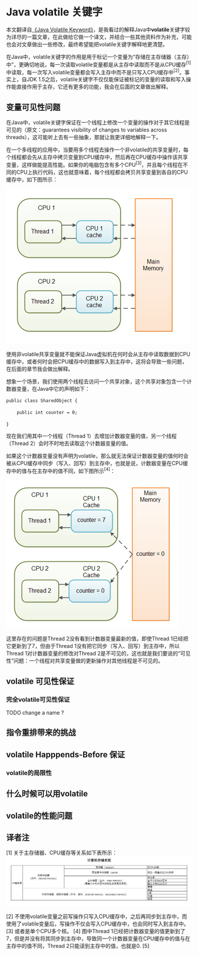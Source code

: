 # Java volatile 关键字 #

本文翻译自[《Java Volatile Keyword》](http://tutorials.jenkov.com/java-concurrency/volatile.html)，是我看过的解释Java中**volatile**关键字较为详尽的一篇文章，在此做给它做一个译文，并结合一些其他资料作为补充，可能也会对文章做出一些修改，最终希望能把volatile关键字解释地更清楚。

在Java中，volatile关键字的作用是用于标记一个变量为“存储在主存储器（主存）中”，更确切地说，每一次读取volatile变量都是从主存中读取而不是从CPU缓存<sup>[1]</sup>中读取，每一次写入volatile变量都会写入主存中而不是只写入CPU缓存中<sup>[2]</sup>。事实上，自JDK 1.5之后，volatile关键字不仅仅能保证被标记的变量的读取和写入操作能直接作用于主存，它还有更多的功能，我会在后面的文章做出解释。


## 变量可见性问题 ##

在Java中，volatile关键字保证在一个线程上修改一个变量的操作对于其它线程是可见的（原文：guarantees visibility of changes to variables across threads），这可能听上去有一些抽象，那就让我更详细地解释一下。

在一个多线程的应用中，当要用多个线程去操作一个非volatile的共享变量时，每个线程都会先从主存中拷贝变量到CPU缓存中，然后再在CPU缓存中操作该共享变量，这样做能提高性能。如果你的电脑包含有多个CPU<sup>[3]</sup>，并且每个线程在不同的CPU上执行代码，这也就意味着，每个线程都会拷贝共享变量到各自的CPU缓存中，如下图所示：

![](https://github.com/yongjianmeng/blog/blob/master/images/Java%20volatile%20%E5%85%B3%E9%94%AE%E5%AD%97%20-%201.png)

使用非volatile共享变量就不能保证Java虚拟机在何时会从主存中读取数据到CPU缓存中，或者何时会把CPU缓存中的数据写入到主存中，这将会导致一些问题，在后面的章节我会做出解释。

想象一个场景，我们使用两个线程去访问一个共享对象，这个共享对象包含一个计数器变量，在Java中它的声明如下：
```
public class SharedObject {

    public int counter = 0;

}
```
现在我们用其中一个线程（Thread 1）去增加计数器变量的值，另一个线程（Thread 2）会时不时地去读取这个计数器变量的值。

如果这个计数器变量没有声明为volatile，那么就无法保证计数器变量的值何时会被从CPU缓存中同步（写入、回写）到主存中，也就是说，计数器变量在CPU缓存中的值与在主存中的值不同，如下图所示<sup>[4]</sup>：

![](https://github.com/yongjianmeng/blog/blob/master/images/Java%20volatile%20%E5%85%B3%E9%94%AE%E5%AD%97%20-%202.png)

这里存在的问题是Thread 2没有看到计数器变量最新的值，即使Thread 1已经把它更新到了7，但由于Thread 1没有把它同步（写入、回写）到主存中，所以Thread 1对计数器变量的修改对Thread 2是不可见的，这也就是我们要说的“可见性”问题：一个线程对共享变量做的更新操作对其他线程是不可见的。

## volatile 可见性保证 ##

### 完全volatile可见性保证 ###
TODO change a name ?

## 指令重排带来的挑战 ##

## volatile Happpends-Before 保证 ##

### volatile的局限性 ###

## 什么时候可以用volatile ##

## volatile的性能问题 ##

## 译者注 ##

[1] 关于主存储器、CPU缓存等关系如下表所示：
![](https://github.com/yongjianmeng/blog/blob/master/images/Java%20volatile%20%E5%85%B3%E9%94%AE%E5%AD%97%20-%200.jpg)

[2] 不使用volatile变量之前写操作只写入CPU缓存中，之后再同步到主存中，而使用了volatile变量后，写操作不仅会写入CPU缓存中，也会同时写入到主存中。
[3] 或者是单个CPU多个核。
[4] 图中Thread 1已经把计数器变量的值更新到了7，但是并没有将其同步到主存中，导致同一个计数器变量在CPU缓存中的值与在主存中的值不同，Thread 2只能读到主存中的值，也就是0.
[5] 
